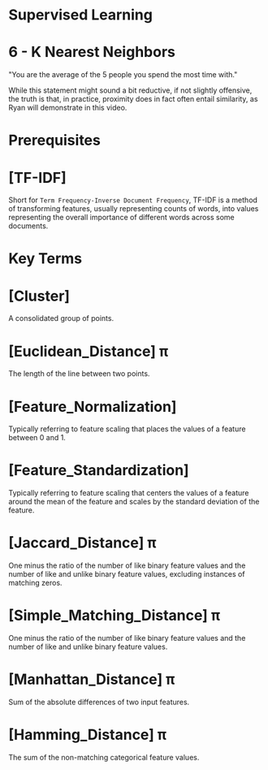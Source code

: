# Supervised Learning

# 6 - K Nearest Neighbors

"You are the average of the 5 people you spend the most time with." 

While this statement might sound a bit reductive, if not slightly offensive, the 
truth is that, in practice, proximity does in fact often entail similarity, as Ryan 
will demonstrate in this video.

# Prerequisites

# [TF-IDF]
Short for `Term Frequency-Inverse Document Frequency`, TF-IDF is a method of 
transforming features, usually representing counts of words, into values representing 
the overall importance of different words across some documents.

# Key Terms

# [Cluster]
A consolidated group of points.

# [Euclidean_Distance] π
The length of the line between two points.

# [Feature_Normalization]
Typically referring to feature scaling that places the values of a feature between 
0 and 1.

# [Feature_Standardization]
Typically referring to feature scaling that centers the values of a feature around 
the mean of the feature and scales by the standard deviation of the feature.

# [Jaccard_Distance] π
One minus the ratio of the number of like binary feature values and the number of 
like and unlike binary feature values, excluding instances of matching zeros.

# [Simple_Matching_Distance] π
One minus the ratio of the number of like binary feature values and the number of 
like and unlike binary feature values.

# [Manhattan_Distance] π
Sum of the absolute differences of two input features.

# [Hamming_Distance] π
The sum of the non-matching categorical feature values.
